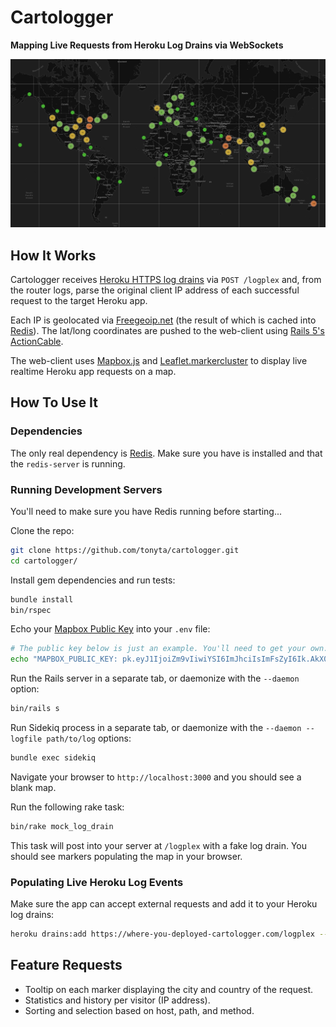 # Cartologger
**Mapping Live Requests from Heroku Log Drains via WebSockets**

![Cartologger Map](https://github.com/tonyta/cartologger/blob/master/cartologger-map.jpg)

## How It Works
Cartologger receives [Heroku HTTPS log drains](https://devcenter.heroku.com/articles/log-drains)
via `POST /logplex` and, from the router logs, parse the original client
IP address of each successful request to the target Heroku app.

Each IP is geolocated via [Freegeoip.net](https://freegeoip.net)
(the result of which is cached into [Redis](http://redis.io)).
The lat/long coordinates are pushed to the web-client using
[Rails 5's ActionCable](https://github.com/rails/rails/tree/master/actioncable).

The web-client uses [Mapbox.js](https://www.mapbox.com/mapbox.js) and
[Leaflet.markercluster](https://github.com/Leaflet/Leaflet.markercluster)
to display live realtime Heroku app requests on a map.

## How To Use It

### Dependencies

The only real dependency is [Redis](http://redis.io). Make sure you have
is installed and that the `redis-server` is running.

### Running Development Servers

You'll need to make sure you have Redis running before starting...

Clone the repo:
``` bash
git clone https://github.com/tonyta/cartologger.git
cd cartologger/
```

Install gem dependencies and run tests:
``` bash
bundle install
bin/rspec
```

Echo your [Mapbox Public Key](https://www.mapbox.com/studio/account/tokens/)
into your `.env` file:
``` bash
# The public key below is just an example. You'll need to get your own.
echo "MAPBOX_PUBLIC_KEY: pk.eyJ1IjoiZm9vIiwiYSI6ImJhciIsImFsZyI6Ik.AkX0xyUS0coZ3t7EZUKW33" >> .env
```

Run the Rails server in a separate tab, or daemonize with the `--daemon` option:
``` bash
bin/rails s
```

Run Sidekiq process in a separate tab, or daemonize with the
`--daemon --logfile path/to/log` options:
``` bash
bundle exec sidekiq
```

Navigate your browser to `http://localhost:3000` and you should see a blank map.

Run the following rake task:
``` bash
bin/rake mock_log_drain
```

This task will post into your server at `/logplex` with a fake log drain.
You should see markers populating the map in your browser.

### Populating Live Heroku Log Events

Make sure the app can accept external requests and add it to your Heroku
log drains:
``` bash
heroku drains:add https://where-you-deployed-cartologger.com/logplex --app your-heroku-app
```

## Feature Requests
- Tooltip on each marker displaying the city and country of the request.
- Statistics and history per visitor (IP address).
- Sorting and selection based on host, path, and method.
